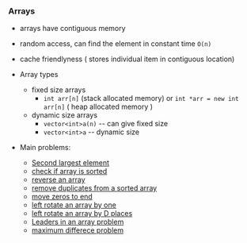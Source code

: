 ### Arrays
- arrays have contiguous memory
- random access, can find the element in constant time `O(n)`
- cache friendlyness ( stores individual item in contiguous location)
- Array types
    - fixed size arrays
        - `int arr[n]` (stack allocated memory) or `int *arr = new int arr[n]` ( heap allocated memory )
    - dynamic size arrays
        - `vector<int>a(n)` -- can give fixed size
        - `vector<int>a` -- dynamic size

- Main problems:
    - [Second largest element]()
    - [check if array is sorted]()
    - [reverse an array]()
    - [remove duplicates from a sorted array]()
    - [move zeros to end]()
    - [left rotate an array by one]()
    - [left rotate an array by D places]()
    - [Leaders in an array problem]()
    - [maximum differece problem]()
